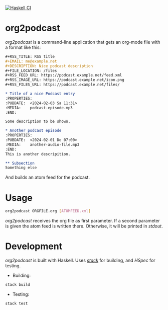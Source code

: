[![Haskell CI](https://github.com/paradoja/org2podcast/actions/workflows/haskell.yml/badge.svg)](https://github.com/paradoja/org2podcast/actions/workflows/haskell.yml)

# org2podcast

*org2podcast* is a command-line application that gets an org-mode file with a format like this:

``` org
#+RSS_TITLE: RSS title
#+EMAIL: me@example.net
#+DESCRIPTION: Nice podcast description
#+FILE_LOCATION: /files
#+RSS_FEED_URL: https://podcast.example.net/feed.xml
#+RSS_IMAGE_URL: https://podcast.example.net/icon.png
#+RSS_FILES_URL: https://podcast.example.net/files/

* Title of a nice Podcast entry
:PROPERTIES:
:PUBDATE:  <2024-02-03 Sa 11:31>
:MEDIA:    podcast-episode.mp3
:END:

Some description to be shown.

* Another podcast episode
:PROPERTIES:
:PUBDATE:  <2024-02-01 Do 07:00>
:MEDIA:    another-audio-file.mp3
:END:
This is another descripition.

** Subsection
Something else
```

And builds an atom feed for the podcast.

# Usage

``` sh
org2podcast ORGFILE.org [ATOMFEED.xml]
```

*org2podcast* receives the org file as first parameter. If a second parameter is given the atom feed is written there. Otherwise, it will be printed in *stdout*.

# Development

*org2podcast* is built with Haskell. Uses [*stack*](https://docs.haskellstack.org/) for building, and *HSpec* for testing.

- Building:
``` sh
stack build
```
- Testing:
``` sh
stack test
```
